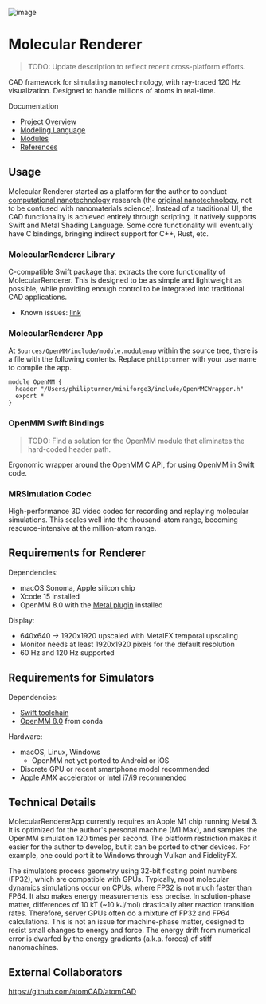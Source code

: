 
![image](https://github.com/philipturner/molecular-renderer/assets/71743241/d5585c84-7e4e-4507-841a-452fb68615d3)

# Molecular Renderer

> TODO: Update description to reflect recent cross-platform efforts.

CAD framework for simulating nanotechnology, with ray-traced 120 Hz visualization. Designed to handle millions of atoms in real-time.

Documentation
- [Project Overview](./Documentation/Overview.md)
- [Modeling Language](./Documentation/HDL.md)
- [Modules](./Documentation/Modules.md)
- [References](./Documentation/References.md)

## Usage

Molecular Renderer started as a platform for the author to conduct [computational nanotechnology](https://www.zyvex.com/nanotech/compNano.html) research (the [original nanotechnology](https://en.wikipedia.org/wiki/Molecular_nanotechnology), not to be confused with nanomaterials science). Instead of a traditional UI, the CAD functionality is achieved entirely through scripting. It natively supports Swift and Metal Shading Language. Some core functionality will eventually have C bindings, bringing indirect support for C++, Rust, etc.

### MolecularRenderer Library

C-compatible Swift package that extracts the core functionality of MolecularRenderer. This is designed to be as simple and lightweight as possible, while providing enough control to be integrated into traditional CAD applications.
- Known issues: [link](./Documentation/KnownIssues.md)

### MolecularRenderer App

At `Sources/OpenMM/include/module.modulemap` within the source tree, there is a file with the following contents. Replace `philipturner` with your username to compile the app.

```
module OpenMM {
  header "/Users/philipturner/miniforge3/include/OpenMMCWrapper.h"
  export *
}
```

### OpenMM Swift Bindings

> TODO: Find a solution for the OpenMM module that eliminates the hard-coded header path.

Ergonomic wrapper around the OpenMM C API, for using OpenMM in Swift code.

### MRSimulation Codec

High-performance 3D video codec for recording and replaying molecular simulations. This scales well into the thousand-atom range, becoming resource-intensive at the million-atom range.

## Requirements for Renderer

Dependencies:
- macOS Sonoma, Apple silicon chip
- Xcode 15 installed
- OpenMM 8.0 with the [Metal plugin](https://github.com/philipturner/openmm-metal) installed

Display:
- 640x640 -> 1920x1920 upscaled with MetalFX temporal upscaling
- Monitor needs at least 1920x1920 pixels for the default resolution
- 60 Hz and 120 Hz supported

## Requirements for Simulators

Dependencies:
- [Swift toolchain](swift.org/download)
- [OpenMM 8.0](openmm.org) from conda

Hardware:
- macOS, Linux, Windows
  - OpenMM not yet ported to Android or iOS
- Discrete GPU or recent smartphone model recommended
- Apple AMX accelerator or Intel i7/i9 recommended

## Technical Details

MolecularRendererApp currently requires an Apple M1 chip running Metal 3. It is optimized for the author's personal machine (M1 Max), and samples the OpenMM simulation 120 times per second. The platform restriction makes it easier for the author to develop, but it can be ported to other devices. For example, one could port it to Windows through Vulkan and FidelityFX.

The simulators process geometry using 32-bit floating point numbers (FP32), which are compatible with GPUs. Typically, most molecular dynamics simulations occur on CPUs, where FP32 is not much faster than FP64. It also makes energy measurements less precise. In solution-phase matter, differences of 10 kT (~10 kJ/mol) drastically alter reaction transition rates. Therefore, server GPUs often do a mixture of FP32 and FP64 calculations. This is not an issue for machine-phase matter, designed to resist small changes to energy and force. The energy drift from numerical error is dwarfed by the energy gradients (a.k.a. forces) of stiff nanomachines.

## External Collaborators

https://github.com/atomCAD/atomCAD
